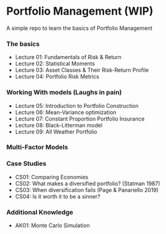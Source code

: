 # Portfolio Management (WIP)
A simple repo to learn the basics of Portfolio Management

### The basics 
- Lecture 01: Fundamentals of Risk & Return
- Lecture 02: Statistical Moments 
- Lecture 03: Asset Classes & Their Risk-Return Profile
- Lecture 04: Portfolio Risk Metrics

### Working With models (Laughs in pain) 
- Lecture 05: Introduction to Portfolio Construction
- Lecture 06: Mean-Variance optimization
- Lecture 07: Constant Proportion Portfolio Insurance 
- Lecture 08: Black-Litterman model 
- Lecture 09: All Weather Portfolio

### Multi-Factor Models


### Case Studies 
- CS01: Comparing Economies
- CS02: What makes a diversified portfolio? (Statman 1987)
- CS03: When diversification fails (Page & Panariello 2019)
- CS04: Is it worth it to be a sinner? 

### Additional Knowledge 
- AK01: Monte Carlo Simulation 

